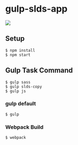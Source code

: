 # gulp-slds-app
<img src="http://f.st-hatena.com/images/fotolife/t/tyoshikawa1106/20160331/20160331094044.png" />

## Setup
```
$ npm install
$ npm start
```

## Gulp Task Command
```
$ gulp sass
$ gulp slds-copy
$ gulp js
```

### gulp default
```
$ gulp
```

### Webpack Build
```
$ webpack
```